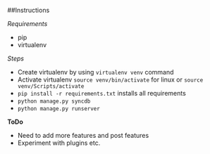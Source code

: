 ##Instructions

*Requirements*
- pip
- virtualenv

_Steps_

- Create virtualenv by using `virtualenv venv` command
- Activate virtualenv `source venv/bin/activate` for linux or `source venv/Scripts/activate`
- `pip install -r requirements.txt` installs all requirements
- `python manage.py syncdb`
- `python manage.py runserver`

__ToDo__
- Need to add more features and post features
- Experiment with plugins etc.
